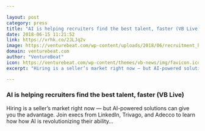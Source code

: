 ```yaml
---

layout: post
category: press
title: "AI is helping recruiters find the best talent, faster (VB Live)"
date: 2018-06-15 11:21:52
link: https://vrhk.co/2JLJq2v
image: https://venturebeat.com/wp-content/uploads/2018/06/recruitment_hiring.shutterstock_454219495.jpg?fit=1200%2C850&strip=all
domain: venturebeat.com
author: "VentureBeat"
icon: https://venturebeat.com/wp-content/themes/vb-news/img/favicon.ico
excerpt: "Hiring is a seller’s market right now — but AI-powered solutions can give you the advantage. Join execs from LinkedIn, Trivago, and Adecco to learn how how AI is revolutionizing their ability…"

---
```


### AI is helping recruiters find the best talent, faster (VB Live)

Hiring is a seller’s market right now — but AI-powered solutions can give you the advantage. Join execs from LinkedIn, Trivago, and Adecco to learn how how AI is revolutionizing their ability…